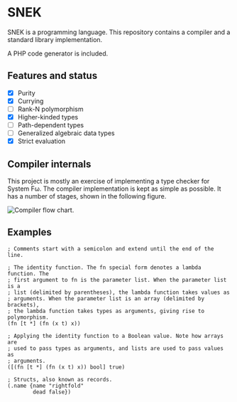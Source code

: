 # SNEK

SNEK is a programming language. This repository contains a compiler and a
standard library implementation.

A PHP code generator is included.

## Features and status

 - [x] Purity
 - [x] Currying
 - [ ] Rank-N polymorphism
 - [x] Higher-kinded types
 - [ ] Path-dependent types
 - [ ] Generalized algebraic data types
 - [x] Strict evaluation

## Compiler internals

This project is mostly an exercise of implementing a type checker for System Fω.
The compiler implementation is kept as simple as possible. It has a number of
stages, shown in the following figure.

![Compiler flow chart.][cflow]

[cflow]: http://i.imgur.com/LKd6gOG.png

## Examples

    ; Comments start with a semicolon and extend until the end of the line.

    ; The identity function. The fn special form denotes a lambda function. The
    ; first argument to fn is the parameter list. When the parameter list is a
    ; list (delimited by parentheses), the lambda function takes values as
    ; arguments. When the parameter list is an array (delimited by brackets),
    ; the lambda function takes types as arguments, giving rise to polymorphism.
    (fn [t *] (fn (x t) x))

    ; Applying the identity function to a Boolean value. Note how arrays are
    ; used to pass types as arguments, and lists are used to pass values as
    ; arguments.
    ([(fn [t *] (fn (x t) x)) bool] true)

    ; Structs, also known as records.
    (.name {name "rightfold"
            dead false})
